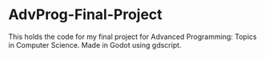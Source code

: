 # AdvProg-Final-Project
This holds the code for my final project for Advanced Programming: Topics in Computer Science. Made in Godot using gdscript.
